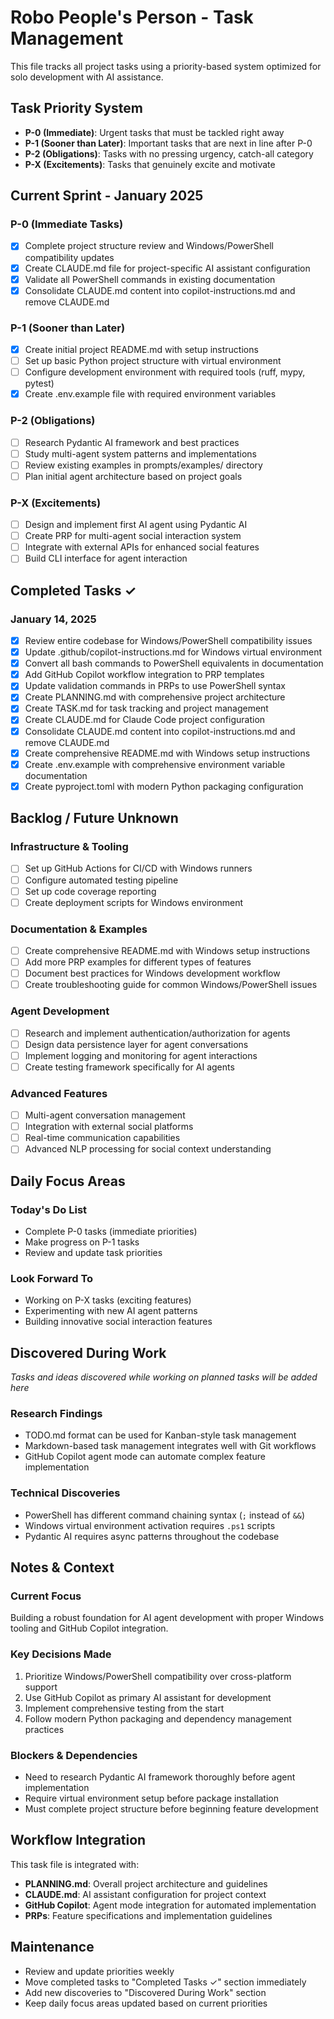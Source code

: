 # Robo People's Person - Task Management

This file tracks all project tasks using a priority-based system optimized for solo development with AI assistance.

## Task Priority System

- **P-0 (Immediate)**: Urgent tasks that must be tackled right away
- **P-1 (Sooner than Later)**: Important tasks that are next in line after P-0
- **P-2 (Obligations)**: Tasks with no pressing urgency, catch-all category
- **P-X (Excitements)**: Tasks that genuinely excite and motivate

## Current Sprint - January 2025

### P-0 (Immediate Tasks)
- [x] Complete project structure review and Windows/PowerShell compatibility updates
- [x] Create CLAUDE.md file for project-specific AI assistant configuration
- [x] Validate all PowerShell commands in existing documentation
- [x] Consolidate CLAUDE.md content into copilot-instructions.md and remove CLAUDE.md

### P-1 (Sooner than Later)
- [x] Create initial project README.md with setup instructions
- [ ] Set up basic Python project structure with virtual environment
- [ ] Configure development environment with required tools (ruff, mypy, pytest)
- [x] Create .env.example file with required environment variables

### P-2 (Obligations)
- [ ] Research Pydantic AI framework and best practices
- [ ] Study multi-agent system patterns and implementations
- [ ] Review existing examples in prompts/examples/ directory
- [ ] Plan initial agent architecture based on project goals

### P-X (Excitements)
- [ ] Design and implement first AI agent using Pydantic AI
- [ ] Create PRP for multi-agent social interaction system
- [ ] Integrate with external APIs for enhanced social features
- [ ] Build CLI interface for agent interaction

## Completed Tasks ✓

### January 14, 2025
- [x] Review entire codebase for Windows/PowerShell compatibility issues
- [x] Update .github/copilot-instructions.md for Windows virtual environment
- [x] Convert all bash commands to PowerShell equivalents in documentation
- [x] Add GitHub Copilot workflow integration to PRP templates
- [x] Update validation commands in PRPs to use PowerShell syntax
- [x] Create PLANNING.md with comprehensive project architecture
- [x] Create TASK.md for task tracking and project management
- [x] Create CLAUDE.md for Claude Code project configuration
- [x] Consolidate CLAUDE.md content into copilot-instructions.md and remove CLAUDE.md
- [x] Create comprehensive README.md with Windows setup instructions
- [x] Create .env.example with comprehensive environment variable documentation
- [x] Create pyproject.toml with modern Python packaging configuration

## Backlog / Future Unknown

### Infrastructure & Tooling
- [ ] Set up GitHub Actions for CI/CD with Windows runners
- [ ] Configure automated testing pipeline
- [ ] Set up code coverage reporting
- [ ] Create deployment scripts for Windows environment

### Documentation & Examples
- [ ] Create comprehensive README.md with Windows setup instructions
- [ ] Add more PRP examples for different types of features
- [ ] Document best practices for Windows development workflow
- [ ] Create troubleshooting guide for common Windows/PowerShell issues

### Agent Development
- [ ] Research and implement authentication/authorization for agents
- [ ] Design data persistence layer for agent conversations
- [ ] Implement logging and monitoring for agent interactions
- [ ] Create testing framework specifically for AI agents

### Advanced Features
- [ ] Multi-agent conversation management
- [ ] Integration with external social platforms
- [ ] Real-time communication capabilities
- [ ] Advanced NLP processing for social context understanding

## Daily Focus Areas

### Today's Do List
- Complete P-0 tasks (immediate priorities)
- Make progress on P-1 tasks
- Review and update task priorities

### Look Forward To
- Working on P-X tasks (exciting features)
- Experimenting with new AI agent patterns
- Building innovative social interaction features

## Discovered During Work

*Tasks and ideas discovered while working on planned tasks will be added here*

### Research Findings
- TODO.md format can be used for Kanban-style task management
- Markdown-based task management integrates well with Git workflows
- GitHub Copilot agent mode can automate complex feature implementation

### Technical Discoveries
- PowerShell has different command chaining syntax (`;` instead of `&&`)
- Windows virtual environment activation requires `.ps1` scripts
- Pydantic AI requires async patterns throughout the codebase

## Notes & Context

### Current Focus
Building a robust foundation for AI agent development with proper Windows tooling and GitHub Copilot integration.

### Key Decisions Made
1. Prioritize Windows/PowerShell compatibility over cross-platform support
2. Use GitHub Copilot as primary AI assistant for development
3. Implement comprehensive testing from the start
4. Follow modern Python packaging and dependency management practices

### Blockers & Dependencies
- Need to research Pydantic AI framework thoroughly before agent implementation
- Require virtual environment setup before package installation
- Must complete project structure before beginning feature development

## Workflow Integration

This task file is integrated with:
- **PLANNING.md**: Overall project architecture and guidelines
- **CLAUDE.md**: AI assistant configuration for project context
- **GitHub Copilot**: Agent mode integration for automated implementation
- **PRPs**: Feature specifications and implementation guidelines

## Maintenance

- Review and update priorities weekly
- Move completed tasks to "Completed Tasks ✓" section immediately
- Add new discoveries to "Discovered During Work" section
- Keep daily focus areas updated based on current priorities
